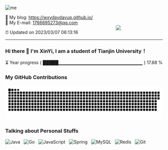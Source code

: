 ![me](https://cdn.jsdelivr.net/gh/wang-xiaowu/picture_repository@master/result.gif)

💖 My blog: https://wxydaydayup.github.io/         
💖 My E-mail: 1766695273@qq.com          
<img align="right" width="150px" src="https://cdn.jsdelivr.net/gh/wang-xiaowu/picture_repository@master/heart.svg"/>

⏰ Updated on 2023/03/07 06:13:16

---

### Hi there 👋 I'm XinYi, I am a student of Tianjin University！

⏳ Year progress { █████▁▁▁▁▁▁▁▁▁▁▁▁▁▁▁▁▁▁▁▁▁▁▁▁▁ } 17.88 %

### My GitHub Contributions    
![](https://github.com/wxydaydayup/wxydaydayup/blob/master/assets/github-contribution-grid-snake.svg)  
### Talking about Personal Stuffs  
![Java](https://img.shields.io/badge/-Java-green?style=social&logo=OpenJDK)&nbsp;&nbsp;
![Go](https://img.shields.io/badge/-Go-black?logo=go&style=social)&nbsp;&nbsp;
![JavaScript](https://img.shields.io/badge/-JavaScript-black?logo=JavaScript&style=social)&nbsp;&nbsp;
![Spring](https://img.shields.io/badge/-Spring-lightgrey?style=social&logo=Spring)&nbsp;&nbsp;
![MySQL](https://img.shields.io/badge/-MySQL-black?logo=mysql&style=social)&nbsp;&nbsp;
![Redis](https://img.shields.io/badge/-Redis-lightgrey?style=social&logo=Redis)&nbsp;&nbsp;
![Git](https://img.shields.io/badge/-Git-black?logo=git&style=social) 
     
